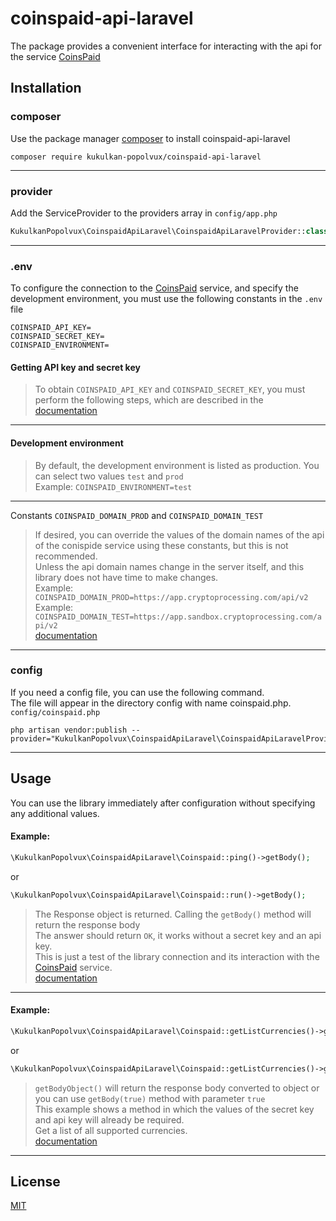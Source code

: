 # coinspaid-api-laravel

The package provides a convenient interface for interacting with the api for the service [CoinsPaid](https://coinspaid.com/)

## Installation

### composer

Use the package manager [composer](https://getcomposer.org/) to install coinspaid-api-laravel

```shell
composer require kukulkan-popolvux/coinspaid-api-laravel
```

---

### provider

Add the ServiceProvider to the providers array in `config/app.php`

```php
KukulkanPopolvux\CoinspaidApiLaravel\CoinspaidApiLaravelProvider::class,
```

---

### .env

To configure the connection to the [CoinsPaid](https://coinspaid.com/) service, and specify the development environment, you must use the following constants in the `.env` file

```
COINSPAID_API_KEY=
COINSPAID_SECRET_KEY=
COINSPAID_ENVIRONMENT=
```

#### Getting API key and secret key

> To obtain `COINSPAID_API_KEY` and `COINSPAID_SECRET_KEY`, you must perform the following steps, which are described in the
> [documentation](https://docs.cryptoprocessing.com/api-documentation/obtaining-api-keys)

---

#### Development environment

> By default, the development environment is listed as production. You can select two values `test` and `prod`  
> Example: `COINSPAID_ENVIRONMENT=test`

---

Constants `COINSPAID_DOMAIN_PROD` and `COINSPAID_DOMAIN_TEST`

> If desired, you can override the values of the domain names of the api of the conispide service using these constants, but this is not recommended.  
> Unless the api domain names change in the server itself, and this library does not have time to make changes.  
> Example: `COINSPAID_DOMAIN_PROD=https://app.cryptoprocessing.com/api/v2`  
> Example: `COINSPAID_DOMAIN_TEST=https://app.sandbox.cryptoprocessing.com/api/v2`  
> [documentation](https://docs.cryptoprocessing.com/api-documentation/api-reference#general-information)

---

### config

If you need a config file, you can use the following command.  
The file will appear in the directory config with name coinspaid.php.  
`config/coinspaid.php`

```shell
php artisan vendor:publish --provider="KukulkanPopolvux\CoinspaidApiLaravel\CoinspaidApiLaravelProvider"
```

---

## Usage

You can use the library immediately after configuration without specifying any additional values.

#### Example:

```php
\KukulkanPopolvux\CoinspaidApiLaravel\Coinspaid::ping()->getBody();
```

or

```php
\KukulkanPopolvux\CoinspaidApiLaravel\Coinspaid::run()->getBody();
```

> The Response object is returned. Calling the `getBody()` method will return the response body  
> The answer should return `OK`, it works without a secret key and an api key.  
> This is just a test of the library connection and its interaction with the [CoinsPaid](https://coinspaid.com/) service.  
> [documentation](https://docs.cryptoprocessing.com/api-documentation/api-reference#ping)

---

#### Example:

```php
\KukulkanPopolvux\CoinspaidApiLaravel\Coinspaid::getListCurrencies()->getBodyObject();
```

or

```php
\KukulkanPopolvux\CoinspaidApiLaravel\Coinspaid::getListCurrencies()->getBody(true);
```

> `getBodyObject()` will return the response body converted to object or you can use `getBody(true)` method with parameter `true`  
> This example shows a method in which the values of the secret key and api key will already be required.  
> Get a list of all supported currencies.  
> [documentation](https://docs.cryptoprocessing.com/api-documentation/api-reference#get-list-of-supported-currencies)

---

## License

[MIT](https://choosealicense.com/licenses/mit/)
